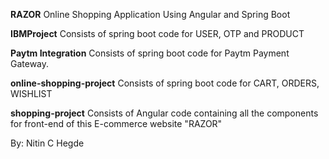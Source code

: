 <b>RAZOR</b>
Online Shopping Application Using Angular and Spring Boot

<b>IBMProject</b>
Consists of spring boot code for USER, OTP and PRODUCT

<b>Paytm Integration</b>
Consists of spring boot code for Paytm Payment Gateway.

<b>online-shopping-project</b>
Consists of spring boot code for CART, ORDERS, WISHLIST

<b>shopping-project</b>
Consists of Angular code containing all the components for front-end of this E-commerce website "RAZOR" 


By: Nitin C Hegde
